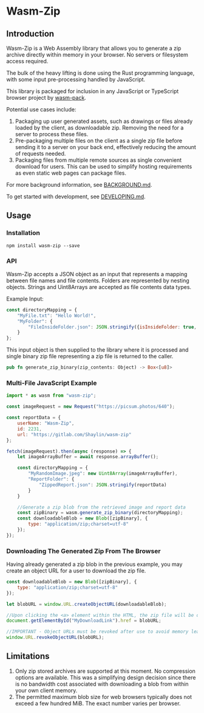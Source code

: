 # Wasm-Zip

## Introduction

Wasm-Zip is a Web Assembly library that allows you to generate a zip archive directly within memory in your browser. No
servers or filesystem access required.

The bulk of the heavy lifting is done using the Rust programming language, with some input pre-processing handled by
JavaScript.

This library is packaged for inclusion in any JavaScript or TypeScript browser project
by [wasm-pack](https://rustwasm.github.io/wasm-pack/).

Potential use cases include:

1. Packaging up user generated assets, such as drawings or files already loaded by the client, as downloadable zip.
   Removing the need for a server to process these files.
2. Pre-packaging multiple files on the client as a single zip file before sending it to a server on your back end,
   effectively reducing the amount of requests needed.
3. Packaging files from multiple remote sources as single convenient download for users. This can be used to simplify
   hosting requirements as even static web pages can package files.

For more background information, see [BACKGROUND.md](https://gitlab.com/Shaylin/wasm-zip/-/blob/main/BACKGROUND.md).

To get started with development, see [DEVELOPING.md](https://gitlab.com/Shaylin/wasm-zip/-/blob/main/DEVELOPING.md).

## Usage

### Installation

```
npm install wasm-zip --save
```

### API

Wasm-Zip accepts a JSON object as an input that represents a mapping between file names and file contents. Folders are
represented by nesting objects. Strings and Uint8Arrays are accepted as file contents data types.

Example Input:

```javascript
const directoryMapping = {
    "MyFile.txt": "Hello World!",
    "MyFolder": {
        "FileInsideFolder.json": JSON.stringify({isInsideFolder: true, someData: 2})
    }
};
```

This input object is then supplied to the library where it is processed and single binary zip file representing a
zip file is returned to the caller.

```rust
pub fn generate_zip_binary(zip_contents: Object) -> Box<[u8]>
```

### Multi-File JavaScript Example

```javascript
import * as wasm from "wasm-zip";

const imageRequest = new Request("https://picsum.photos/640");

const reportData = {
    userName: "Wasm-Zip",
    id: 2231,
    url: "https://gitlab.com/Shaylin/wasm-zip"
};

fetch(imageRequest).then(async (response) => {
    let imageArrayBuffer = await response.arrayBuffer();

    const directoryMapping = {
        "MyRandomImage.jpeg": new Uint8Array(imageArrayBuffer),
        "ReportFolder": {
            "ZippedReport.json": JSON.stringify(reportData)
        }
    }

    //Generate a zip blob from the retrieved image and report data
    const zipBinary = wasm.generate_zip_binary(directoryMapping);
    const downloadableBlob = new Blob([zipBinary], {
        type: "application/zip;charset=utf-8"
    });
});
```

### Downloading The Generated Zip From The Browser

Having already generated a zip blob in the previous example, you may create an object URL for a user to download the zip
file.

```javascript
const downloadableBlob = new Blob([zipBinary], {
    type: "application/zip;charset=utf-8"
});

let blobURL = window.URL.createObjectURL(downloadableBlob);

//Upon clicking the <a> element within the HTML, the zip file will be downloaded.
document.getElementById("MyDownloadLink").href = blobURL;

//IMPORTANT - Object URLs must be revoked after use to avoid memory leaks.
window.URL.revokeObjectURL(blobURL);
```

## Limitations

1. Only zip stored archives are supported at this moment. No compression options are available. This was a simplifying
   design decision since there is no bandwidth cost associated with downloading a blob from within your own client
   memory.
2. The permitted maximum blob size for web browsers typically does not exceed a few hundred MiB. The exact number varies
   per browser.
